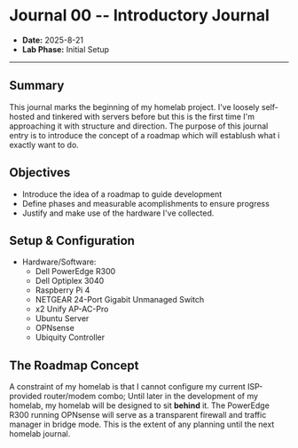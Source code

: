 # Journal 00 -- Introductory Journal

+ **Date:** 2025-8-21
+ **Lab Phase:** Initial Setup

---

## Summary
This journal marks the beginning of my homelab project.
I've loosely self-hosted and tinkered with servers before but this is the first time I'm approaching it with structure and direction.
The purpose of this journal entry is to introduce the concept of a roadmap which will establush what i exactly want to do.

## Objectives
- Introduce the idea of a roadmap to guide development
- Define phases and measurable acomplishments to ensure progress
- Justify and make use of the hardware I've collected.


## Setup & Configuration
- Hardware/Software:
    + Dell PowerEdge R300
    + Dell Optiplex 3040
    + Raspberry Pi 4
    + NETGEAR 24-Port Gigabit Unmanaged Switch
    + x2 Unify AP-AC-Pro
    + Ubuntu Server
    + OPNsense
    + Ubiquity Controller

## The Roadmap Concept
A constraint of my homelab is that I cannot configure my current ISP-provided router/modem combo; Until later in the development of my homelab, my homelab will be designed to sit **behind** it. The PowerEdge R300 running OPNsense will serve as a transparent firewall and traffic manager in bridge mode. This is the extent of any planning until the next homelab journal.
